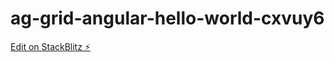 # ag-grid-angular-hello-world-cxvuy6

[Edit on StackBlitz ⚡️](https://stackblitz.com/edit/ag-grid-angular-hello-world-cxvuy6)